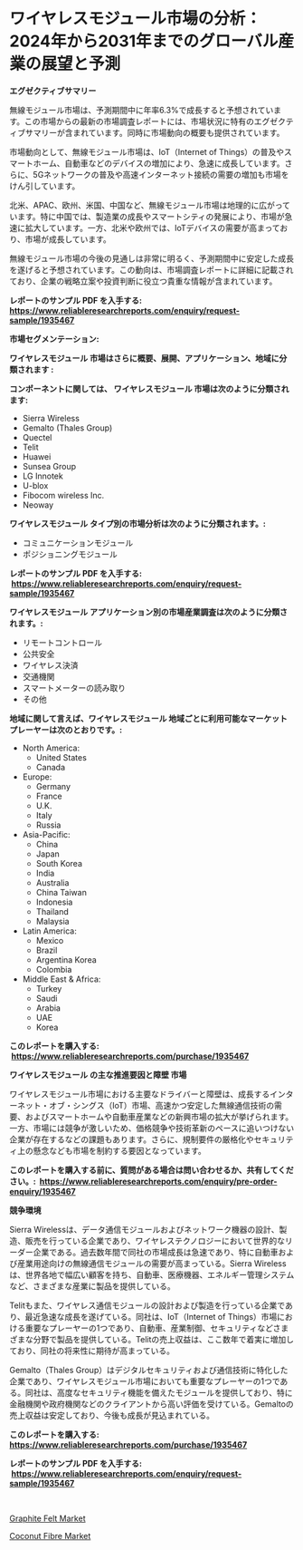 <p><h1>ワイヤレスモジュール市場の分析：2024年から2031年までのグローバル産業の展望と予測</h1></p><p><strong>エグゼクティブサマリー</strong></p>
<p><p>無線モジュール市場は、予測期間中に年率6.3%で成長すると予想されています。この市場からの最新の市場調査レポートには、市場状況に特有のエグゼクティブサマリーが含まれています。同時に市場動向の概要も提供されています。</p><p>市場動向として、無線モジュール市場は、IoT（Internet of Things）の普及やスマートホーム、自動車などのデバイスの増加により、急速に成長しています。さらに、5Gネットワークの普及や高速インターネット接続の需要の増加も市場をけん引しています。</p><p>北米、APAC、欧州、米国、中国など、無線モジュール市場は地理的に広がっています。特に中国では、製造業の成長やスマートシティの発展により、市場が急速に拡大しています。一方、北米や欧州では、IoTデバイスの需要が高まっており、市場が成長しています。</p><p>無線モジュール市場の今後の見通しは非常に明るく、予測期間中に安定した成長を遂げると予想されています。この動向は、市場調査レポートに詳細に記載されており、企業の戦略立案や投資判断に役立つ貴重な情報が含まれています。</p></p>
<p><strong>レポートのサンプル PDF を入手する: <a href="https://www.reliableresearchreports.com/enquiry/request-sample/1935467">https://www.reliableresearchreports.com/enquiry/request-sample/1935467</a></strong></p>
<p><strong>市場セグメンテーション:</strong></p>
<p><strong> ワイヤレスモジュール 市場はさらに概要、展開、アプリケーション、地域に分類されます :</strong></p>
<p><strong>コンポーネントに関しては、 ワイヤレスモジュール 市場は次のように分類されます: &nbsp;</strong></p>
<p><ul><li>Sierra Wireless</li><li>Gemalto (Thales Group)</li><li>Quectel</li><li>Telit</li><li>Huawei</li><li>Sunsea Group</li><li>LG Innotek</li><li>U-blox</li><li>Fibocom wireless Inc.</li><li>Neoway</li></ul></p>
<p><strong> ワイヤレスモジュール タイプ別の市場分析は次のように分類されます。:</strong></p>
<p><ul><li>コミュニケーションモジュール</li><li>ポジショニングモジュール</li></ul></p>
<p><strong>レポートのサンプル PDF を入手する: &nbsp;<a href="https://www.reliableresearchreports.com/enquiry/request-sample/1935467">https://www.reliableresearchreports.com/enquiry/request-sample/1935467</a></strong></p>
<p><strong> ワイヤレスモジュール アプリケーション別の市場産業調査は次のように分類されます。:</strong></p>
<p><ul><li>リモートコントロール</li><li>公共安全</li><li>ワイヤレス決済</li><li>交通機関</li><li>スマートメーターの読み取り</li><li>その他</li></ul></p>
<p><strong>地域に関して言えば、ワイヤレスモジュール 地域ごとに利用可能なマーケットプレーヤーは次のとおりです。:</strong></p>
<p><ul>
    <li>
        North America:
        <ul>
            <li>United States</li>
            <li>Canada</li>
        </ul>
    </li>
    <li>
        Europe:
        <ul>
            <li>Germany</li>
            <li>France</li>
            <li>U.K.</li>
            <li>Italy</li>
            <li>Russia</li>
        </ul>
    </li>
    <li>
        Asia-Pacific:
        <ul>
            <li>China</li>
            <li>Japan</li>
            <li>South Korea</li>
            <li>India</li>
            <li>Australia</li>
            <li>China Taiwan</li>
            <li>Indonesia</li>
            <li>Thailand</li>
            <li>Malaysia</li>
        </ul>
    </li>
    <li>
        Latin America:
        <ul>
            <li>Mexico</li>
            <li>Brazil</li>
            <li>Argentina Korea</li>
            <li>Colombia</li>
        </ul>
    </li>
    <li>
        Middle East & Africa:
        <ul>
            <li>Turkey</li>
            <li>Saudi</li>
            <li>Arabia</li>
            <li>UAE</li>
            <li>Korea</li>
        </ul>
    </li>
    </ul></p>
<p><strong>このレポートを購入する: &nbsp;<a href="https://www.reliableresearchreports.com/purchase/1935467">https://www.reliableresearchreports.com/purchase/1935467</a></strong></p>
<p><strong>ワイヤレスモジュール の主な推進要因と障壁 市場</strong></p>
<p><p>ワイヤレスモジュール市場における主要なドライバーと障壁は、成長するインターネット・オブ・シングス（IoT）市場、高速かつ安定した無線通信技術の需要、およびスマートホームや自動車産業などの新興市場の拡大が挙げられます。一方、市場には競争が激しいため、価格競争や技術革新のペースに追いつけない企業が存在するなどの課題もあります。さらに、規制要件の厳格化やセキュリティ上の懸念なども市場を制約する要因となっています。</p></p>
<p><strong>このレポートを購入する前に、質問がある場合は問い合わせるか、共有してください。:&nbsp; <a href="https://www.reliableresearchreports.com/enquiry/pre-order-enquiry/1935467">https://www.reliableresearchreports.com/enquiry/pre-order-enquiry/1935467</a></strong></p>
<p><strong>競争環境</strong></p>
<p><p>Sierra Wirelessは、データ通信モジュールおよびネットワーク機器の設計、製造、販売を行っている企業であり、ワイヤレステクノロジーにおいて世界的なリーダー企業である。過去数年間で同社の市場成長は急速であり、特に自動車および産業用途向けの無線通信モジュールの需要が高まっている。Sierra Wirelessは、世界各地で幅広い顧客を持ち、自動車、医療機器、エネルギー管理システムなど、さまざまな産業に製品を提供している。</p><p>Telitもまた、ワイヤレス通信モジュールの設計および製造を行っている企業であり、最近急速な成長を遂げている。同社は、IoT（Internet of Things）市場における重要なプレーヤーの1つであり、自動車、産業制御、セキュリティなどさまざまな分野で製品を提供している。Telitの売上収益は、ここ数年で着実に増加しており、同社の将来性に期待が高まっている。</p><p>Gemalto（Thales Group）はデジタルセキュリティおよび通信技術に特化した企業であり、ワイヤレスモジュール市場においても重要なプレーヤーの1つである。同社は、高度なセキュリティ機能を備えたモジュールを提供しており、特に金融機関や政府機関などのクライアントから高い評価を受けている。Gemaltoの売上収益は安定しており、今後も成長が見込まれている。</p></p>
<p><strong>このレポートを購入する: &nbsp; <a href="https://www.reliableresearchreports.com/purchase/1935467">https://www.reliableresearchreports.com/purchase/1935467</a></strong></p>
<p><strong>レポートのサンプル PDF を入手する: &nbsp;<a href="https://www.reliableresearchreports.com/enquiry/request-sample/1935467">https://www.reliableresearchreports.com/enquiry/request-sample/1935467</a></strong><strong></strong></p>
<p>&nbsp;</p>
<p><p><a href="https://rainy-horn-d69.notion.site/Graphite-Felt-Market-Size-and-Growth-Market-Segmentation-Regional-and-Country-Breakdowns-and-Mark-144316ae49f14cd885234b594d88cff0">Graphite Felt Market</a></p><p><a href="https://woozy-pyroraptor-a1f.notion.site/Coconut-Fibre-Market-Dynamics-2024-2031-Also-about-Its-Market-Trends-Projections-and-Opportunitie-9f1866fc25e745e48d398627b52fe1da">Coconut Fibre Market</a></p></p>